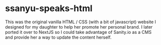 # ssanyu-speaks-html

This was the original vanilla HTML / CSS (with a bit of javascript) website I designed for my daughter to help her promote her personal brand.  I later ported it over to NextJS so I could take advantage of Sanity.io as a CMS and provide her a way to update the content herself.
